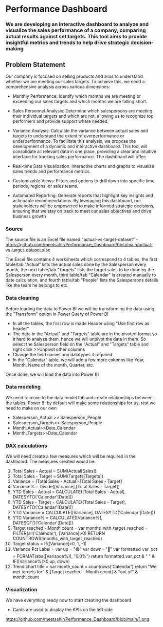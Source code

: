 
# Performance Dashboard

### We are developing an interactive dashboard to analyze and visualize the sales performance of a company, comparing actual results against set targets. This tool aims to provide insightful metrics and trends to help drive strategic decision-making

## Problem Statement

Our company is focused on selling products and aims to understand whether we are meeting our sales targets. To achieve this, we need a comprehensive analysis across various dimensions:

- Monthly Performance: Identify which months we are meeting or exceeding our sales targets and which months we are falling short.
- Sales Personnel Analysis: Determine which salespersons are meeting their individual targets and which are not, allowing us to recognize top performers and provide support where needed.
- Variance Analysis: Calculate the variance between actual sales and targets to understand the extent of overperformance or underperformance.
To facilitate this analysis, we propose the development of a dynamic and interactive dashboard. This tool will consolidate all relevant data in one place, providing a clear and intuitive interface for tracking sales performance. The dashboard will offer:

- Real-time Data Visualization: Interactive charts and graphs to visualize sales trends and performance metrics.
- Customizable Views: Filters and options to drill down into specific time periods, regions, or sales teams.
- Automated Reporting: Generate reports that highlight key insights and actionable recommendations.
By leveraging this dashboard, our stakeholders will be empowered to make informed strategic decisions, ensuring that we stay on track to meet our sales objectives and drive business growth

### Source

The source file is an Excel file named "actual-vs-target-dataset" - https://github.com/meetsahir/Performance_Dashboard/blob/main/actual-vs-target-dataset.xlsx

The Excel file contains 4 worksheets which correspond to 4 tables, the first table/tab "Actual" lists the actual sales done by the Salesperson every month, the next table/tab "Targets"  lists the target sales to be done by the Salesperson every month, third table/tab "Calendar" is created manually to date calculation, and fourth table/tab "People" lists the Salespersons details like the team he belongs to etc.


### Data cleaning

Before loading the data to Power BI we will be transforming the data using the "Transform" option in Power Query of Power BI 
- In all the tables, the first row is made Header using "Use first row as header"
- The data in the "Actual" and "Targets" table are in the pivoted format so it hard to analyze them, hence we will unpivot the data in them. So select the Salesperson field on the "Actual" and "Targets" table and right click >>Unpivot other columns 
- Change the field names and datatypes if required 
- In the "Calendar" table, we will add a few more columns like Year, Month, Name of the month, Quarter, etc. 

Once done, we will load the data into Power BI 

### Data modeling

We need to move to the data model tab and create relationships between the tables. Power BI by default will make some relationships for us, rest we need to make on our own 
-  Salesperson_Actual >> Salesperson_People
- Salesperson_Targets>> Salesperson_People
- Month_Actual>>Date_Calendar
- Month_Targets>>Date_Calendar

### DAX calculations

We will need create a few measures which will be required in the dashboard. The measures created would be:
1. Total Sales - Actual = SUM(Actual[Sales])
2. Total Sales - Target = SUM(Targets[Targets])
3. Variance = [Total Sales - Actual]-[Total Sales - Target]
4. Variance% = Divide([Variance],[Total Sales - Target])
5. YTD Sales - Actual = CALCULATE([Total Sales - Actual], DATESYTD('Calendar'[Date]))
6. YTD Sales - Target = CALCULATE([Total Sales - Target], DATESYTD('Calendar'[Date]))
7. YTD Variance = CALCULATE([Variance], DATESYTD('Calendar'[Date]))
8. YTD Variance% = CALCULATE([Variance%], DATESQTD('Calendar'[Date]))
9. Target reached - Month count = 
         var months_with_target_reached = FILTER(all('Calendar'), [Variance]>0)
RETURN 
        COUNTROWS(months_with_target_reached)
10. Target status = If([Variance]>0, 1, -1)
11. Variance Pct Label = 
            var up = "🟢"
            var down ="🔴"
            var formatted_var_pct = FORMAT(abs([Variance%]), "0.0%")
return
            formatted_var_pct & " " & IF([Variance%]>0,up, down)
12. Trend chart title = 
        var month_count =   countrows('Calendar')
return
        "We met targets for" & [Target reached - Month count] & "out of" & month_count

### Visualization

We have everything ready now to start creating the dashboard

- Cards are used to display the KPIs on the left side

https://github.com/meetsahir/Performance_Dashboard/blob/main/1.png
